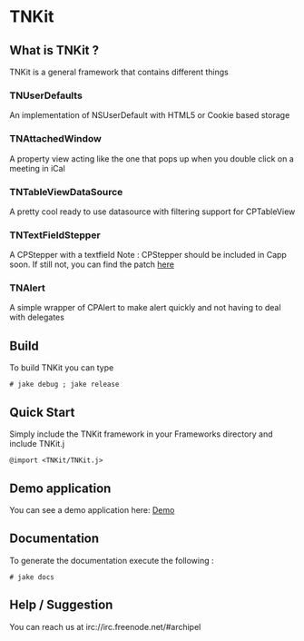 # TNKit


## What is TNKit ?

TNKit is a general framework that contains different things

### TNUserDefaults
An implementation of NSUserDefault with HTML5 or Cookie based storage

### TNAttachedWindow
A property view acting like the one that pops up when you double click on a meeting in iCal

### TNTableViewDataSource
A pretty cool ready to use datasource with filtering support for CPTableView

### TNTextFieldStepper
A CPStepper with a textfield 
Note : CPStepper should be included in Capp soon. If still not, you can find the patch [here](http://github.com/primalmotion/cappuccino/tree/cpstepper-implementation)

### TNAlert
A simple wrapper of CPAlert to make alert quickly and not having to deal with delegates


## Build

To build TNKit you can type

    # jake debug ; jake release


## Quick Start

Simply include the TNKit framework in your Frameworks directory and include TNKit.j

    @import <TNKit/TNKit.j>


## Demo application

You can see a demo application here: [Demo](http://github.com/primalmotion/TNKit-Example/)


## Documentation

To generate the documentation execute the following :

    # jake docs


## Help / Suggestion

You can reach us at irc://irc.freenode.net/#archipel
